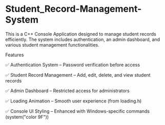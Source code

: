 # Student_Record-Management-System
This is a C++ Console Application designed to manage student records efficiently. The system includes authentication, an admin dashboard, and various student management functionalities.

Features

✅ Authentication System – Password verification before access

✅ Student Record Management – Add, edit, delete, and view student records

✅ Admin Dashboard – Restricted access for administrators

✅ Loading Animation – Smooth user experience (from loading.h)

✅ Console UI Styling – Enhanced with Windows-specific commands (system("color 9F"))
